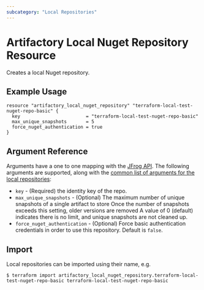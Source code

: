 ```yaml
---
subcategory: "Local Repositories"
---
```

# Artifactory Local Nuget Repository Resource

Creates a local Nuget repository.

## Example Usage

```hcl
resource "artifactory_local_nuget_repository" "terraform-local-test-nuget-repo-basic" {
  key                        = "terraform-local-test-nuget-repo-basic"
  max_unique_snapshots       = 5
  force_nuget_authentication = true
}
```

## Argument Reference

Arguments have a one to one mapping with the [JFrog API](https://www.jfrog.com/confluence/display/RTF/Repository+Configuration+JSON).
The following arguments are supported, along with the [common list of arguments for the local repositories](local.md):

* `key` - (Required) the identity key of the repo.
* `max_unique_snapshots` - (Optional) The maximum number of unique snapshots of a single artifact to store
  Once the number of snapshots exceeds this setting, older versions are removed
  A value of 0 (default) indicates there is no limit, and unique snapshots are not cleaned up.
* `force_nuget_authentication` - (Optional) Force basic authentication credentials in order to use this repository.
Default is `false`.



## Import

Local repositories can be imported using their name, e.g.
```
$ terraform import artifactory_local_nuget_repository.terraform-local-test-nuget-repo-basic terraform-local-test-nuget-repo-basic
```
